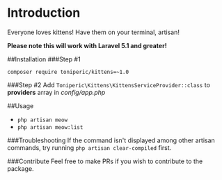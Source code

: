 # Introduction
Everyone loves kittens! Have them on your terminal, artisan!

**Please note this will work with Laravel 5.1 and greater!**

##Installation
###Step #1
```
composer require toniperic/kittens=~1.0
```
###Step #2
Add `Toniperic\Kittens\KittensServiceProvider::class` to **providers** array in *config/app.php*

##Usage
- `php artisan meow`
- `php artisan meow:list`


###Troubleshooting
If the command isn't displayed among other artisan commands, try running `php artisan clear-compiled` first.

###Contribute
Feel free to make PRs if you wish to contribute to the package.
